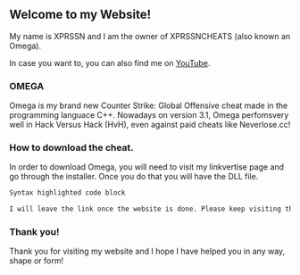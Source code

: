 ## Welcome to my Website! 

My name is XPRSSN and I am the owner of XPRSSNCHEATS (also known an Omega).

In case you want to, you can also find me on [YouTube](https://www.youtube.com/watch?v=dQw4w9WgXcQ).

### OMEGA

Omega is my brand new Counter Strike: Global Offensive cheat made in the programming languace C++. Nowadays on version 3.1, Omega perfomsvery well in Hack Versus Hack (HvH), even against paid cheats like Neverlose.cc!

### How to download the cheat.

In order to download Omega, you will need to visit my linkvertise page and go through the installer. Once you do that you will have the DLL file.

```markdown
Syntax highlighted code block

I will leave the link once the website is done. Please keep visiting this page because that will happen very soon!

```

### Thank you!

Thank you for visiting my website and I hope I have helped you in any way, shape or form!

